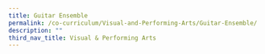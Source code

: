 ```yaml
---
title: Guitar Ensemble
permalink: /co-curriculum/Visual-and-Performing-Arts/Guitar-Ensemble/
description: ""
third_nav_title: Visual & Performing Arts
---
```

